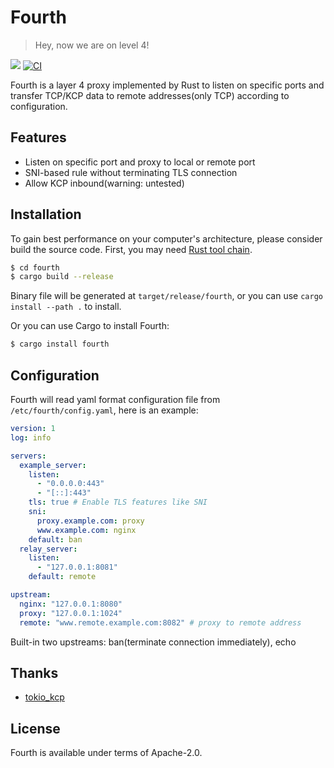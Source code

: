# Fourth

> Hey, now we are on level 4!

[![](https://img.shields.io/crates/v/fourth)](https://crates.io/crates/fourth) [![CI](https://img.shields.io/github/workflow/status/kernelerr/fourth/Rust)](https://github.com/KernelErr/fourth/actions/workflows/rust.yml)

Fourth is a layer 4 proxy implemented by Rust to listen on specific ports and transfer TCP/KCP data to remote addresses(only TCP) according to configuration.

## Features

- Listen on specific port and proxy to local or remote port
- SNI-based rule without terminating TLS connection
- Allow KCP inbound(warning: untested)

## Installation

To gain best performance on your computer's architecture, please consider build the source code. First, you may need [Rust tool chain](https://rustup.rs/).

```bash
$ cd fourth
$ cargo build --release
```

Binary file will be generated at `target/release/fourth`, or you can use `cargo install --path .` to install.

Or you can use Cargo to install Fourth:

```bash
$ cargo install fourth
```

## Configuration

Fourth will read yaml format configuration file from `/etc/fourth/config.yaml`, here is an example:

```yaml
version: 1
log: info

servers:
  example_server:
    listen:
      - "0.0.0.0:443"
      - "[::]:443"
    tls: true # Enable TLS features like SNI
    sni:
      proxy.example.com: proxy
      www.example.com: nginx
    default: ban
  relay_server:
    listen:
      - "127.0.0.1:8081"
    default: remote

upstream:
  nginx: "127.0.0.1:8080"
  proxy: "127.0.0.1:1024"
  remote: "www.remote.example.com:8082" # proxy to remote address
```

Built-in two upstreams: ban(terminate connection immediately), echo

## Thanks

- [tokio_kcp](https://github.com/Matrix-Zhang/tokio_kcp)

## License

Fourth is available under terms of Apache-2.0.